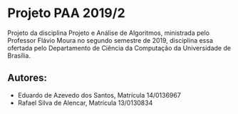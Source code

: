 # Projeto PAA 2019/2
Projeto da disciplina Projeto e Análise de Algoritmos, ministrada pelo Professor Flávio Moura no segundo semestre de 2019, disciplina essa ofertada pelo Departamento de Ciência da Computação da Universidade de Brasília.

## Autores:
- Eduardo de Azevedo dos Santos, Matrícula 14/0136967
- Rafael Silva de Alencar, Matrícula 13/0130834
